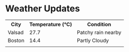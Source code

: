 # Weather Updates

<!-- WEATHER-UPDATE-START -->
<table><tr><th>City</th><th>Temperature (°C)</th><th>Condition</th></tr><tr><td>Valsad</td><td>27.7</td><td>Patchy rain nearby</td></tr><tr><td>Boston</td><td>14.4</td><td>Partly Cloudy</td></tr><tr><td></td><td></td><td></td></tr></table>
<!-- WEATHER-UPDATE-END -->
